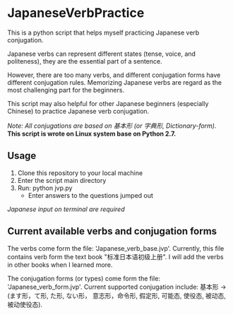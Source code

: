 # JapaneseVerbPractice
This is a python script that helps myself practicing Japanese verb conjugation.

Japanese verbs can represent different states (tense, voice, and
politeness), they are the essential part of a sentence.

However, there are too many verbs, and different conjugation forms have
different conjugation rules. Memorizing Japanese verbs are regard as the
most challenging part for the beginners.

This script may also helpful for other Japanese beginners (especially Chinese)
to practice Japanese verb conjugation.

*Note: All conjugations are based on 基本形 (or 字典形, Dictionary-form).* 
**This script is wrote on Linux system base on Python 2.7.**

## Usage
1. Clone this repository to your local machine
2. Enter the script main directory
3. Run: python jvp.py
    * Enter answers to the questions jumped out

*Japanese input on terminal are required*

## Current available verbs and conjugation forms
The verbs come form the file: 'Japanese\_verb\_base.jvp'. Currently, this file 
contains verb form the text book "标准日本语初级上册". I will add the verbs in
other books when I learned more.

The conjugation forms (or types) come form the file: 'Japanese\_verb\_form.jvp'.
Current supported conjugation include: 基本形 -> (ます形，て形, た形, ない形，
意志形，命令形, 假定形, 可能态, 使役态, 被动态, 被动使役态).

